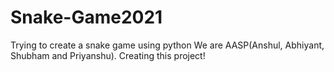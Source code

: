 # Snake-Game2021
Trying to create a snake game using python 
We are AASP(Anshul, Abhiyant, Shubham and Priyanshu).
Creating this project!
